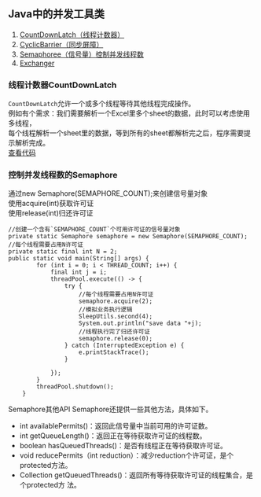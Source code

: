## Java中的并发工具类
 1. [CountDownLatch（线程计数器）](#线程计数器CountDownLatch)
 2. [CyclicBarrier（同步屏障）](#同步屏障CyclicBarrier)
 3. [Semaphoree（信号量）控制并发线程数](#控制并发线程数的Semaphore)
 4. [Exchanger](#jump)
### 线程计数器CountDownLatch 
`CountDownLatch`允许一个或多个线程等待其他线程完成操作。    
例如有个需求：我们需要解析一个Excel里多个sheet的数据，此时可以考虑使用多线程，   
每个线程解析一个sheet里的数据，等到所有的sheet都解析完之后，程序需要提示解析完成。  
[查看代码](../src/main/java/chapter08/CountDownLatchTest.java)  
### 控制并发线程数的Semaphore
通过new Semaphore(SEMAPHORE_COUNT);来创建信号量对象   
使用acquire(int)获取许可证     
使用release(int)归还许可证
```
//创建一个含有`SEMAPHORE_COUNT`个可用许可证的信号量对象   
private static Semaphore semaphore = new Semaphore(SEMAPHORE_COUNT);    
//每个线程需要占用N许可证  
private static final int N = 2;    
public static void main(String[] args) {
        for (int i = 0; i < THREAD_COUNT; i++) {
            final int j = i;
            threadPool.execute(() -> {
                try {
                    //每个线程需要占用N许可证  
                    semaphore.acquire(2);
                    //模拟业务执行逻辑  
                    SleepUtils.second(4);
                    System.out.println("save data "+j);
                    //线程执行完了归还许可证
                    semaphore.release(0);
                } catch (InterruptedException e) {
                    e.printStackTrace();
                }

            });
        }
        threadPool.shutdown();
    }
```
Semaphore其他API
Semaphore还提供一些其他方法，具体如下。 
- int availablePermits()：返回此信号量中当前可用的许可证数。 
- int getQueueLength()：返回正在等待获取许可证的线程数。 
- boolean hasQueuedThreads()：是否有线程正在等待获取许可证。 
- void reducePermits（int reduction）：减少reduction个许可证，是个protected方法。 
- Collection getQueuedThreads()：返回所有等待获取许可证的线程集合，是个protected方 法。